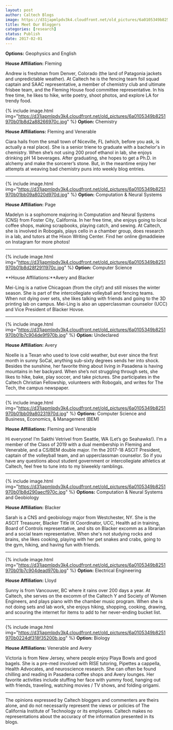 ```yaml
---
layout: post
author: Caltech Blogs
image: https://d31japmlpdv3k4.cloudfront.net/old_pictures/6a0105349b8251970b01bb0a035cfb970d.jpg
title: Meet Our Bloggers
categories: [research]
status: Publish
date: 2017-02-01
---
```



**Options:** Geophysics and English

**House Affiliation:** Fleming

Andrew is freshman from Denver, Colorado (the land of Patagonia jackets and unpredictable weather). At Caltech he is the fencing team foil squad captain and SAAC representative, a member of chemistry club and ultimate frisbee team, and the Fleming House food committee representative. In his free time, he likes to hike, write poetry, shoot photos, and explore LA for trendy food.


{% include image.html img="https://d31japmlpdv3k4.cloudfront.net/old_pictures/6a0105349b8251970b01b8d2a88266970c.jpg" %}
**Option:** Chemistry

**House Affiliations:** Fleming and Venerable

Ciara hails from the small town of Niceville, FL (which, before you ask, is actually a real place). She is a senior triene to graduate with a bachelor's in chemistry. When she’s not using 200 proof ethanol in lab, she enjoys drinking pH 14 beverages. After graduating, she hopes to get a Ph.D. in alchemy and make the sorcerer’s stone. But, in the meantime enjoy her attempts at weaving bad chemistry puns into weekly blog entries.

<hr style="color: blue;" />


{% include image.html img="https://d31japmlpdv3k4.cloudfront.net/old_pictures/6a0105349b8251970b01bb09a8020d970d.jpg" %}
**Option:** Computation &amp; Neural Systems

**House Affiliation:** Page

Madelyn is a sophomore majoring in Computation and Neural Systems (CNS) from Foster City, California. In her free time, she enjoys going to local coffee shops, making scrapbooks, playing catch, and sewing. At Caltech, she is involved in Robogals, plays cello in a chamber group, does research in a lab, and tutors at the Hixon Writing Center. Find her online @maddieiee on Instagram for more photos!

<hr style="color: blue;" />


{% include image.html img="https://d31japmlpdv3k4.cloudfront.net/old_pictures/6a0105349b8251970b01b8d28f2911970c.jpg" %}
**Option:** Computer Science

**House Affiliations:**Avery and Blacker

Mei-Ling is a native Chicagoan (from the city!) and still misses the winter season. She is part of the intercollegiate volleyball and fencing teams. When not dying over sets, she likes talking with friends and going to the 3D printing lab on campus. Mei-Ling is also an upperclassman counselor (UCC) and Vice President of Blacker Hovse.

<hr style="color: blue;" />


{% include image.html img="https://d31japmlpdv3k4.cloudfront.net/old_pictures/6a0105349b8251970b01b7c904de9f970b.jpg" %}
**Option:** Undeclared

**House Affiliation:** Avery

Noelle is a Texan who used to love cold weather, but ever since the first month in sunny SoCal, anything sub-sixty degrees sends her into shock. Besides the sunshine, her favorite thing about living in Pasadena is having mountains in her backyard. When she’s not struggling through sets, she likes to hike, bake, play soccer, and take pictures. She participates in the Caltech Christian Fellowship, volunteers with Robogals, and writes for The Tech, the campus newspaper.

<hr style="color: blue;" />


{% include image.html img="https://d31japmlpdv3k4.cloudfront.net/old_pictures/6a0105349b8251970b01bb09a80231970d.jpg" %}
**Options:** Computer Science and Business, Economics, &amp; Management (BEM)

**House Affiliations:** Fleming and Venerable

Hi everyone! I’m Sakthi Vetrivel from Seattle, WA (Let’s go Seahawks!). I’m a member of the Class of 2019 with a dual membership in Fleming and Venerable, and a CS/BEM double major. I’m the 2017-18 ASCIT President, captain of the volleyball team, and an upperclassman counselor. So if you have any questions about student government or intercollegiate athletics at Caltech, feel free to tune into to my biweekly ramblings.

<hr style="color: blue;" />


{% include image.html img="https://d31japmlpdv3k4.cloudfront.net/old_pictures/6a0105349b8251970b01b8d290aecf970c.jpg" %}
**Options:** Computation &amp; Neural Systems and Geobiology

**House Affiliation:** Blacker

Sarah is a CNS and geobiology major from Westchester, NY. She is the ASCIT Treasurer, Blacker Title IX Coordinator, UCC, Health ad in training, Board of Controls representative, and sits on Blacker excomm as a librarian and a social team representative. When she's not studying rocks and brains, she likes cooking, playing with her pet snakes and crabs, going to the gym, hiking, and having fun with friends.

<hr style="color: blue;" />


{% include image.html img="https://d31japmlpdv3k4.cloudfront.net/old_pictures/6a0105349b8251970b01b7c904dead970b.jpg" %}
**Option:** Electrical Engineering

**House Affiliation:** Lloyd

Sunny is from Vancouver, BC where it rains over 200 days a year. At Caltech, she serves on the excomm of the Caltech Y and Society of Women Engineers, and plays piano with the chamber music program. When she is not doing sets and lab work, she enjoys hiking, shopping, cooking, drawing, and scouring the internet for items to add to her never-ending bucket list.

<hr style="color: blue;" />


{% include image.html img="https://d31japmlpdv3k4.cloudfront.net/old_pictures/6a0105349b8251970b0224df318f35200b.jpg" %}
**Option:** Biology

**House Affiliations:** Venerable and Avery

Victoria is from New Jersey, where people enjoy Playa Bowls and good bagels. She is a pre-med involved with RISE tutoring, Pipettes a cappella, Health Advocates, and neuroscience research. She can often be found chilling and reading in Pasadena coffee shops and Avery lounges. Her favorite activities include stuffing her face with yummy food, hanging out with friends, traveling, watching movies / TV shows, and folding origami.

<hr style="color: blue;" />
The opinions expressed by Caltech bloggers and commenters are theirs alone, and do not necessarily represent the views or policies of The California Institute of Technology or its employees. Caltech makes no representations about the accuracy of the information presented in its blogs.


